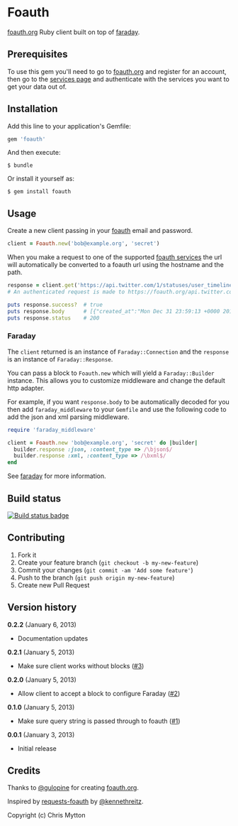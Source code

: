 # Foauth

[foauth.org][foauth] Ruby client built on top of [faraday][].

## Prerequisites

To use this gem you'll need to go to [foauth.org][foauth] and register
for an account, then go to the [services page][foauth services] and
authenticate with the services you want to get your data out of.

## Installation

Add this line to your application's Gemfile:

```ruby
gem 'foauth'
```

And then execute:

    $ bundle

Or install it yourself as:

    $ gem install foauth

## Usage

Create a new client passing in your [foauth][] email and password.

```ruby
client = Foauth.new('bob@example.org', 'secret')
```

When you make a request to one of the supported [foauth services][] the url will automatically be converted to a
foauth url using the hostname and the path.

```ruby
response = client.get('https://api.twitter.com/1/statuses/user_timeline.json')
# An authenticated request is made to https://foauth.org/api.twitter.com/1/statuses/user_timeline.json

puts response.success?  # true
puts response.body      # [{"created_at":"Mon Dec 31 23:59:13 +0000 2012"...
puts response.status    # 200
```

### Faraday

The `client` returned is an instance of `Faraday::Connection` and the
`response` is an instance of `Faraday::Response`.

You can pass a block to `Foauth.new` which will yield a
`Faraday::Builder` instance.  This allows you to customize middleware
and change the default http adapter.

For example, if you want `response.body` to be automatically decoded for
you then add `faraday_middleware` to your `Gemfile` and use the
following code to add the json and xml parsing middleware.

```ruby
require 'faraday_middleware'

client = Foauth.new 'bob@example.org', 'secret' do |builder|
  builder.response :json, :content_type => /\bjson$/
  builder.response :xml, :content_type => /\bxml$/
end
```

See [faraday][] for more information.

## Build status

[![Build status badge](https://travis-ci.org/hecticjeff/foauth.png)](https://travis-ci.org/hecticjeff/foauth)

## Contributing

1. Fork it
2. Create your feature branch (`git checkout -b my-new-feature`)
3. Commit your changes (`git commit -am 'Add some feature'`)
4. Push to the branch (`git push origin my-new-feature`)
5. Create new Pull Request

## Version history

**0.2.2** (January 6, 2013)

* Documentation updates

**0.2.1** (January 5, 2013)

* Make sure client works without blocks
  ([#3](https://github.com/hecticjeff/foauth/issues/3))

**0.2.0** (January 5, 2013)

* Allow client to accept a block to configure Faraday
  ([#2](https://github.com/hecticjeff/foauth/issues/2))

**0.1.0** (January 5, 2013)

* Make sure query string is passed through to foauth
  ([#1](https://github.com/hecticjeff/foauth/issues/1))

**0.0.1** (January 3, 2013)

* Initial release

## Credits

Thanks to [@gulopine](https://github.com/gulopine) for creating
[foauth.org][foauth].

Inspired by [requests-foauth][] by
[@kennethreitz](https://github.com/kennethreitz).

Copyright (c) Chris Mytton

[foauth]: https://foauth.org
[faraday]: https://github.com/lostisland/faraday
[requests-foauth]: https://github.com/kennethreitz/requests-foauth
[foauth services]: https://foauth.org/services/
